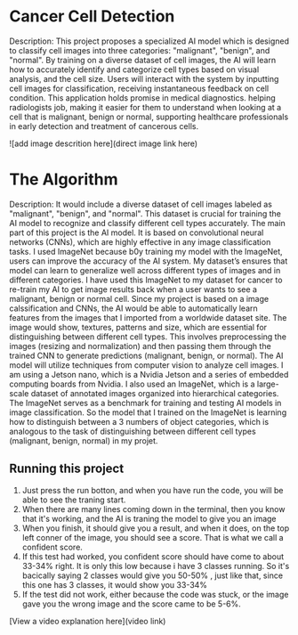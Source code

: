 # Cancer Cell Detection

Description: 
This project proposes a specialized AI model which is designed to classify cell images into three categories: "malignant", "benign", and "normal". By training on a diverse dataset of cell images, the AI will learn how to accurately identify and categorize cell types based on visual analysis, and the cell size. Users will interact with the system by inputting cell images for classification, receiving instantaneous feedback on cell condition. This application holds promise in medical diagnostics. helping radiologists job, making it easier for them to understand when looking at a cell that is malignant, benign or normal, supporting healthcare professionals in early detection and treatment of cancerous cells.


![add image descrition here](direct image link here)

# The Algorithm

Description: 
It would include a diverse dataset of cell images labeled as "malignant", "benign", and "normal". This dataset is crucial for training the AI model to recognize and classify different cell types accurately. The main part of this project is the AI model. It is based on convolutional neural networks (CNNs), which are highly effective in any image classification tasks. I used ImageNet because b0y training my model with the ImageNet, users can improve the accuracy of the AI system. My dataset’s ensures that model can learn to generalize well across different types of images and in different categories. I have used this ImageNet to my dataset for cancer to re-train my AI to get image results back when a user wants to see a malignant, benign or normal cell. Since my project is based on a image calssification and CNNs, the AI would be able to automatically learn features from the images that I imported from a worldwide dataset site. The image would show, textures, patterns and size, which are essential for distinguishing between different cell types. This involves preprocessing the images (resizing and normalization) and then passing them through the trained CNN to generate predictions (malignant, benign, or normal). The AI model will utilize techniques from computer vision to analyze cell images. I am using a Jetson nano, which is a Nvidia Jetson and a series of embedded computing boards from Nvidia. I also used an ImageNet, which is a large-scale dataset of annotated images organized into hierarchical categories. The ImageNet serves as a benchmark for training and testing AI models in image classification. So the model that I trained on the ImageNet is learning how to distinguish between a 3 numbers of object categories, which is analogous to the task of distinguishing between different cell types (malignant, benign, normal) in my projet.


## Running this project

1. Just press the run botton, and when you have run the code, you will be able to see the traning start. 
2. When there are many lines coming down in the terminal, then you know that it's working, and the AI is traning the model to give you an image
3. When you finish, it should give you a result, and when it does, on the top left conner of the image, you should see a score. That is what we call a confident score.
4. If this test had worked, you confident score should have come to about 33-34% right. It is only this low because i have 3 classes running. So it's bacically saying 2 classes would give you 50-50% , just like that, since this one has 3 classes, it would show you 33-34%
5. If the test did not work, either because the code was stuck, or the image gave you the wrong image and the score came to be 5-6%. 

[View a video explanation here](video link)
